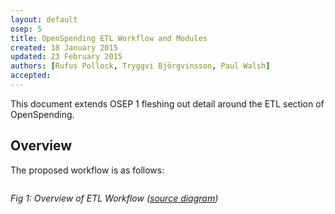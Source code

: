 ```yaml
---
layout: default
osep: 5
title: OpenSpending ETL Workflow and Modules
created: 18 January 2015
updated: 23 February 2015
authors: [Rufus Pollock, Tryggvi Björgvinsson, Paul Walsh]
accepted: 
---
```


This document extends OSEP 1 fleshing out detail around the ETL section of OpenSpending.

## Overview

The proposed workflow is as follows:

<img src="https://docs.google.com/drawings/d/1SvuqA7za2TCEgpKu91WkQ8Tb_A5R4WYntRIUvn3j1_M/pub?w=1493&h=1158" alt="" style="max-width: 85vw; margin-left: -33%;" />

*Fig 1: Overview of ETL Workflow ([source diagram][fig1])*

[fig1]: https://docs.google.com/a/okfn.org/drawings/d/1SvuqA7za2TCEgpKu91WkQ8Tb_A5R4WYntRIUvn3j1_M/edit
